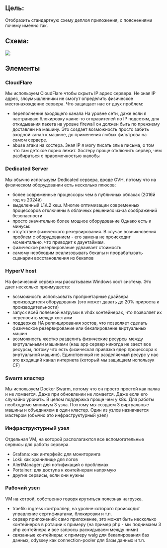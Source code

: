 ## Цель:
Отобразить стандартную схему деплоя приложения, с пояснениями почему именно так.
## Схема:
[![](https://mermaid.ink/img/pako:eNqtVuFKG0EQfpVlQbCQSO42Vj2KUCImQoRQbX606Y_Tu5iQ5C5cLrRWBKOFFhW0Cq1YqRZqf8e00Rgb-wp7r9AXaB-hs7vn5TRXatreD72Z--abmW93Z7OE501NxwpesNRyDiUfZAwEz8AACocRfU9PnHVnizboBW3SDm3RJnLW6BmYl7SBaAvRNrx1nFX4fA6AprPCv4TDGUMwVapzgjqD6Z5AAoYhVzNYQNjzsKJbjzP45-Hrj4geAseFswl5gIvWOTvYGfxEBOiGFkS_y8s6oXUe3IHALeTUWCYW280Vm4RM3_dqP1pbvEUIq7M-UKxoVrVsUbX0P6Sa0LX8vGrrGqIfeD8N9tefI5HOmRWbd_TmmCVKLJZ1K5xGCXBz9i7WI555qlqlWLFasXULQSy3Ed1nBTo1Id29OWscPHV6Sr_wDukOPYCVoF9BJGgVQS1M3Vd8uc7RVMrr5eq5bnnZ09MS5ExPIwkN8qV6AY3xvM4KLHob_q-xpXM2gJbvAliVOz3s7Jkw5wu6JfH2tz-7ZiBy1kVtbsOrqmfzBTQ4ZSxYeqUSTJ0S-HdHTNSUadlq3vgNd1xAd9dR3FKzqqEGopIu6gAlzUK-B-LbAAGKyUIxGRQ7gjU5oZfOSy77bfSRb6WP3J8-98tlEbG_cm1zIvoNXlv8iJy6h_k8kCFmGrag2P3EKBowAM6guQ5f-mbAkXc2-pSNCNnIX8lGbiUb6Vs28u-ykf8iW4_hE9MbzKysJoyApn8019yskMI3giGGHoPEcJIZ5JJFQfQpbbFx0fZPFxEghhcwjF8bSX6-HWhljU0GnvxG-hYfSpJAu7OAs8Fp73WmAnzxAF_S9cWZyeb9W1CXycA6Ayk9UF9Vyv5EsltlgJOdq14vPyvCzQDgC_t9fVVC_PTErSTAybZqr5dvP68S4lVC_HrcuCH5vuxWIXDsJhYCJ2ZnUzOurrFJ8TU26Yp_yG_6NkS3xJ3Ptzq05QZ4S91HhNx3BMEh-OWS17BiW1U9hEu6VVKZiZcYVwbbOb0Et7kCr5pqFdgVvQwxZdV4ZJqlqzDLrC7ksJJVixWwqmUN7vaJvArjqguBQ6hbMbNq2FgZ4wxYWcLPsCJJd4ciI1Fyd1gmEVkaI9EQXsSKLA2NjgxHIsNRMkqikUh0ZDmEn_OkEfZl-RfwyOR5?type=png)](https://mermaid.live/edit#pako:eNqtVuFKG0EQfpVlQbCQSO42Vj2KUCImQoRQbX606Y_Tu5iQ5C5cLrRWBKOFFhW0Cq1YqRZqf8e00Rgb-wp7r9AXaB-hs7vn5TRXatreD72Z--abmW93Z7OE501NxwpesNRyDiUfZAwEz8AACocRfU9PnHVnizboBW3SDm3RJnLW6BmYl7SBaAvRNrx1nFX4fA6AprPCv4TDGUMwVapzgjqD6Z5AAoYhVzNYQNjzsKJbjzP45-Hrj4geAseFswl5gIvWOTvYGfxEBOiGFkS_y8s6oXUe3IHALeTUWCYW280Vm4RM3_dqP1pbvEUIq7M-UKxoVrVsUbX0P6Sa0LX8vGrrGqIfeD8N9tefI5HOmRWbd_TmmCVKLJZ1K5xGCXBz9i7WI555qlqlWLFasXULQSy3Ed1nBTo1Id29OWscPHV6Sr_wDukOPYCVoF9BJGgVQS1M3Vd8uc7RVMrr5eq5bnnZ09MS5ExPIwkN8qV6AY3xvM4KLHob_q-xpXM2gJbvAliVOz3s7Jkw5wu6JfH2tz-7ZiBy1kVtbsOrqmfzBTQ4ZSxYeqUSTJ0S-HdHTNSUadlq3vgNd1xAd9dR3FKzqqEGopIu6gAlzUK-B-LbAAGKyUIxGRQ7gjU5oZfOSy77bfSRb6WP3J8-98tlEbG_cm1zIvoNXlv8iJy6h_k8kCFmGrag2P3EKBowAM6guQ5f-mbAkXc2-pSNCNnIX8lGbiUb6Vs28u-ykf8iW4_hE9MbzKysJoyApn8019yskMI3giGGHoPEcJIZ5JJFQfQpbbFx0fZPFxEghhcwjF8bSX6-HWhljU0GnvxG-hYfSpJAu7OAs8Fp73WmAnzxAF_S9cWZyeb9W1CXycA6Ayk9UF9Vyv5EsltlgJOdq14vPyvCzQDgC_t9fVVC_PTErSTAybZqr5dvP68S4lVC_HrcuCH5vuxWIXDsJhYCJ2ZnUzOurrFJ8TU26Yp_yG_6NkS3xJ3Ptzq05QZ4S91HhNx3BMEh-OWS17BiW1U9hEu6VVKZiZcYVwbbOb0Et7kCr5pqFdgVvQwxZdV4ZJqlqzDLrC7ksJJVixWwqmUN7vaJvArjqguBQ6hbMbNq2FgZ4wxYWcLPsCJJd4ciI1Fyd1gmEVkaI9EQXsSKLA2NjgxHIsNRMkqikUh0ZDmEn_OkEfZl-RfwyOR5)
## Элементы
### CloudFlare
Мы используем CloudFlare чтобы скрыть IP адрес сервера. Не зная IP адрес, злоумышленники не cмогут определить физическое местонахождение сервера. Что защищает нас от двух проблем:
- переполнение входящего канала
  На уровне сети, даже если я настраиваю блокировку какие-то отправителей по IP подсетям, для откидывания пакета на уровне firewall он должен быть по прежнему доставлен на машину. Это создает возможность просто забить входной канал к машине, до применения любых фильтрова на самом сервере.
- abuse атаки на хостера.
  Зная IP я могу писать злые письма, о том что там детское порно лежит. Хостеру проще отключить сервер, чем разбираться с правомочностью жалобы
### Dedicated Server
Мы обычно используем Dedicated сервера, вроде OVH, потому что на физическом оборудовании есть несколько плюсов:
- более современные процессоры чем в публичных облаках (2016й год vs 2024й)
- выделенный L1\L2 кеш. Многие оптимизации современных процессоров отключены в облачных решениях из-за соображений безопасности
- просто значительно более мощное оборудование
Однако есть и минусы:
- отсутствие физического резервирования. В случае возникновения проблем с оборудованием - его замена не происходит моментально, что приводит к даунтаймам.
- физическое резервирование удваивает стоимость
- самому необходим реализовывать бекапы и прорабатывать сценарии восстановления из бекапов
### HyperV host
На физический сервер мы раскатываем Windows хост систему. Это дает несколько преимуществ:
- возможность использовать проприетарные драйвера производителя оборудования (это может давать до 20% прироста к производительности)
- запуск всей полезной нагрузки в vhdx контейнерах, что позволяет их переносить между хостами
- поддержка HA реплицирования хостов, что позволяет сделать физическое резервирование или бекапирование виртуальных машин
- возможность жестко разделить физические ресурсы между виртуальными машинами (наш app сервер никогда не заест все ресурсы, потому что есть физическая привязка ядер процессора к виртуальной машине). Единственный не разделяемый ресурс у нас это входящий канал интернета (который мы защищаем используя CF)
### Swarm кластер
Мы используем Docker Swarm, потому что он просто простой как палка и не ломается. Даже при обновлении не ломается. Даже если его случайно уронить. В целом поддержка проще чем у k8s. Для работы необходимо минимум 3 узла. Поэтому мы создаем 3 виртуальные машины и объединяем в один кластер. Один из узлов назначается мастером (обычно это инфраструктурный узел)
### Инфраструктурный узел
Отдельная VM, на которой располагаются все вспомогательные сервисы для работы сервера.
- Grafana: как интерфейс для мониторинга
- Loki: как хранилище для логов
- AlertManager: для нотификаций о проблемах
- Portainer: для доступа к контейнерам напрямую
- другие сервисы, если они нужны
### Рабочий узел
VM на котрой, собственно говоря крутиться полезная нагрузка.
- traefik: ingress контроллер, на уровне которого происходит управление сертификатами, блокировки и т.п.
- сервер приложений: само приложение, это может быть несколько контейнеров в ротации к примеру (на пример php - мы поднимаем 3 php контейнера и все запросы раскидываем между ними)
- связанные контейнеры: к примеру walg для бекапирования баз данных, odyssey как connection-pooler для базы данных и т.п.
